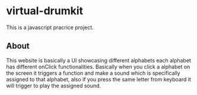 # virtual-drumkit
This is a javascript pracrice project.
## About
This website is basically a UI showcasing different alphabets each alphabet has different onClick functionalities. Basically when you click a alphabet on the screen it triggers a function and make a sound which is specifically assigned to that alphabet, also if you press the same letter from keyboard it will trigger to play the assigned sound.
